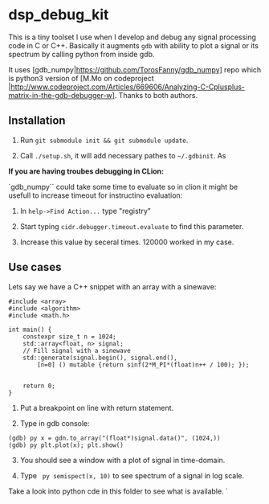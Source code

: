# dsp_debug_kit

This is a tiny toolset I use when I develop and debug any signal processing code in C or C++. Basically it augments
`gdb` with ability to plot a signal or its spectrum by calling python from inside gdb.

It uses [gdb_numpy|https://github.com/TorosFanny/gdb_numpy] repo which is python3 version of 
[M.Mo on codeproject |http://www.codeproject.com/Articles/669606/Analyzing-C-Cplusplus-matrix-in-the-gdb-debugger-w]. 
Thanks to both authors.


## Installation

1. Run `git submodule init && git submodule update`.

2. Call `./setup.sh`, it will add necessary pathes to `~/.gdbinit`.
As

**If you are having troubes debugging in CLion:**

`gdb_numpy`` could take some time to evaluate so in clion it might be usefull to increase timeout for instructino 
evaluation:

1. In `help->Find Action...` type "registry"

2. Start typing `cidr.debugger.timeout.evaluate` to find this parameter.

3. Increase this value by seceral times. 120000 worked in my case.


## Use cases

Lets say we have a C++ snippet with an array with a sinewave:

```
#include <array>
#include <algorithm>
#include <math.h>

int main() {
    constexpr size_t n = 1024;
    std::array<float, n> signal;
    // Fill signal with a sinewave
    std::generate(signal.begin(), signal.end(),
        [n=0] () mutable {return sinf(2*M_PI*(float)n++ / 100); });


    return 0;
}
```

1. Put a breakpoint on line with return statement.

2. Type in gdb console:

```
(gdb) py x = gdn.to_array("(float*)signal.data()", (1024,))
(gdb) py plt.plot(x); plt.show()
```

3. You should see a window with a plot of signal in time-domain.

4. Type ` py semispect(x, 10)` to see spectrum of a signal in log scale.


Take a look into  python cde in this folder to see what is available.
`